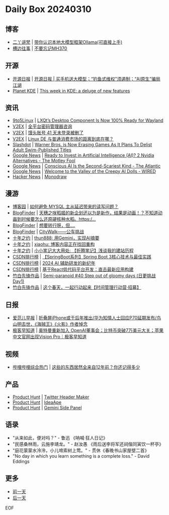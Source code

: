 # Daily Box 20240310

## 博客
- [二丫讲梵](https://wiki.eryajf.net/) | [带你认识本地大模型框架Ollama(可直接上手)](https://wiki.eryajf.net/pages/97047e/)
- [槽边往事](https://www.hecaitou.com/) | [不要忘记MH370](https://www.hecaitou.com/2024/03/Don-not-forget-MH370.html)

## 开源
- [开源日报](https://www.oschina.net/news/column?columnId=25) | [开源日报 | 买手机送大模型；“钓鱼式维权”须遏制；“AI原生”骗局江湖](https://www.oschina.net/news/282298)
- [Planet KDE](https://planet.kde.org/) | [This week in KDE: a deluge of new features](https://pointieststick.com/2024/03/08/this-week-in-kde-a-deluge-of-new-features/?utm_source=atom_feed)

## 资讯
- [9to5Linux](https://9to5linux.com/) | [LXQt&#8217;s Desktop Component Is Now 100% Ready for Wayland](https://9to5linux.com/the-lxqt-desktop-environment-is-now-100-wayland-ready)
- [V2EX](https://www.v2ex.com/) | [全平台密码管理器咨询](https://www.v2ex.com/t/1022177)
- [V2EX](https://www.v2ex.com/) | [馒头账号 41 天未登录被删了](https://www.v2ex.com/t/1022147)
- [V2EX](https://www.v2ex.com/) | [Linux DE 与普通消费市场的距离到底在哪？](https://www.v2ex.com/t/1022136)
- [Slashdot](https://developers.slashdot.org/) | [Warner Bros. is Now Erasing Games As It Plans To Delist Adult Swim-Published Titles](https://games.slashdot.org/story/24/03/08/2116248/warner-bros-is-now-erasing-games-as-it-plans-to-delist-adult-swim-published-titles?utm_source=rss1.0mainlinkanon&utm_medium=feed)
- [Google News](https://news.google.com/topics/CAAqJggKIiBDQkFTRWdvSUwyMHZNRGRqTVhZU0FtVnVHZ0pWVXlnQVAB/sections/CAQiQ0NCQVNMQW9JTDIwdk1EZGpNWFlTQW1WdUdnSlZVeUlOQ0FRYUNRb0hMMjB2TUcxcmVpb0pFZ2N2YlM4d2JXdDZLQUEqKggAKiYICiIgQ0JBU0Vnb0lMMjB2TURkak1YWVNBbVZ1R2dKVlV5Z0FQAVAB) | [Ready to Invest in Artificial Intelligence (AI)? 2 Nvidia Alternatives - The Motley Fool](https://news.google.com/rss/articles/CBMiVmh0dHBzOi8vd3d3LmZvb2wuY29tL2ludmVzdGluZy8yMDI0LzAzLzA5L3JlYWR5LXRvLWludmVzdC1pbi1haS0yLW52aWRpYS1hbHRlcm5hdGl2ZXMv0gEA?oc=5)
- [Google News](https://news.google.com/topics/CAAqJggKIiBDQkFTRWdvSUwyMHZNRGRqTVhZU0FtVnVHZ0pWVXlnQVAB/sections/CAQiQ0NCQVNMQW9JTDIwdk1EZGpNWFlTQW1WdUdnSlZVeUlOQ0FRYUNRb0hMMjB2TUcxcmVpb0pFZ2N2YlM4d2JXdDZLQUEqKggAKiYICiIgQ0JBU0Vnb0lMMjB2TURkak1YWVNBbVZ1R2dKVlV5Z0FQAVAB) | [Conscious AI Is the Second-Scariest Kind - The Atlantic](https://news.google.com/rss/articles/CBMiWmh0dHBzOi8vd3d3LnRoZWF0bGFudGljLmNvbS9pZGVhcy9hcmNoaXZlLzIwMjQvMDMvYWktY29uc2Npb3VzbmVzcy1zY2llbmNlLWZpY3Rpb24vNjc3NjU5L9IBAA?oc=5)
- [Google News](https://news.google.com/topics/CAAqJggKIiBDQkFTRWdvSUwyMHZNRGRqTVhZU0FtVnVHZ0pWVXlnQVAB/sections/CAQiQ0NCQVNMQW9JTDIwdk1EZGpNWFlTQW1WdUdnSlZVeUlOQ0FRYUNRb0hMMjB2TUcxcmVpb0pFZ2N2YlM4d2JXdDZLQUEqKggAKiYICiIgQ0JBU0Vnb0lMMjB2TURkak1YWVNBbVZ1R2dKVlV5Z0FQAVAB) | [Welcome to the Valley of the Creepy AI Dolls - WIRED](https://news.google.com/rss/articles/CBMiNmh0dHBzOi8vd3d3LndpcmVkLmNvbS9zdG9yeS9haS1kb2xscy1mb3Itb2xkZXItYWR1bHRzL9IBAA?oc=5)
- [Hacker News](https://news.ycombinator.com/front) | [Monodraw](https://news.ycombinator.com/item?id=39651796)

## 漫游
- [博客园](https://www.cnblogs.com/aggsite/headline) | [如何避免 MYSQL 主从延迟带来的读写问题？](https://www.cnblogs.com/hobbybear/p/18061516)
- [BlogFinder](https://bf.zzxworld.com/) | [天穗之咲稻姬的新企划还以为是新作，结果是动画！？不知道动画到时候要怎么还原硬核种水稻。https:/...](https://www.wikimoe.com/post/lor0444a?utm_source=blogfinder)
- [BlogFinder](https://bf.zzxworld.com/) | [想要转行呀，但....](https://www.t223.top/archives/1983/?utm_source=blogfinder)
- [BlogFinder](https://bf.zzxworld.com/) | [CityWalk——公车挑战](https://blog.7wate.com/archives/citywalk----gong-che-tiao-zhan?utm_source=blogfinder)
- [十年之约](https://www.foreverblog.cn/feeds.html) | [thun888: 用Gemini，实现AI摘要](https://blog.hzchu.top/2024/%E7%94%A8Gemini%E5%AE%9E%E7%8E%B0AI%E6%91%98%E8%A6%81/)
- [十年之约](https://www.foreverblog.cn/feeds.html) | [xiaohu: 博客内容正在找回重构](http://www.imxiaohu.cn/index.php/archives/34/)
- [十年之约](https://www.foreverblog.cn/feeds.html) | [小小笔记大大用处: 【折腾笔记】浅谈我的建站历程](https://blog.uptoz.cn/archives/vZBqUVfq)
- [CSDN排行榜](https://blog.csdn.net/rank/list) | [【SpringBoot系列】Spring Boot 3核心技术与最佳实践](https://blog.csdn.net/jinxinxin1314/article/details/136548925)
- [CSDN排行榜](https://blog.csdn.net/rank/list) | [2024 AI 辅助研发的新纪年](https://blog.csdn.net/lmy050813/article/details/136570228)
- [CSDN排行榜](https://blog.csdn.net/rank/list) | [基于React低代码平台开发：直击最新应用构建](https://blog.csdn.net/m0_64074924/article/details/136561443)
- [竹白先锋作品](https://www.zhubai.wiki/) | [Semi-paranoid #40 Step out of gloomy days (日更挑战 Day1)](https://open.zhubai.wiki/a/l/t/z/pl/xyonline/2378296672175677440)
- [竹白先锋作品](https://www.zhubai.wiki/) | [这个春天，一起行动起来【时间管理行动营‧招募】](https://open.zhubai.wiki/a/l/t/z/pl/dontbeafraid/2378296393896194048)

## 日报
- [爱范儿早报](https://www.ifanr.com/category/ifanrnews) | [折叠屏iPhone或于后年推出/华为知情人士回应P70延期发布/鸟山明去世，《海贼王》《火影》作者悼念](https://www.ifanr.com/1577465)
- [极客早知道](https://www.geekpark.net/column/74) | [奥特曼重新加入 OpenAI董事会；比特币突破7万美元大关；苹果中文官网出现Vision Pro｜极客早知道](https://www.geekpark.net/news/332142)

## 视频
- [哔哩哔哩综合热门](https://www.bilibili.com/v/popular/all/) | [这些的东西居然全来自12年前？你还记得多少](https://b23.tv/BV1vW421c7Xx)

## 产品
- [Product Hunt](https://www.producthunt.com) | [Twitter Header Maker](https://www.producthunt.com/posts/twitter-header-maker)
- [Product Hunt](https://www.producthunt.com) | [IdeaApe](https://www.producthunt.com/posts/ideaape)
- [Product Hunt](https://www.producthunt.com) | [Gemini Side Panel](https://www.producthunt.com/posts/gemini-side-panel)

## 语录
- "从来如此，便对吗？" - 鲁迅 《呐喊·狂人日记》
- "民感桑林雨，云施李靖龙。" - 赵汝愚 《雨后送李将军还祠偕同寅饮一杯亭》
- "庭花蒙蒙水泠泠，小儿啼索树上莺。" - 贯休《春晚书山家屋壁二首》
- "No day in which you learn something is a complete loss." - David Eddings

## 更多
- [前一天](daily-box-20240309.md)
- [后一天](daily-box-20240311.md)

EOF